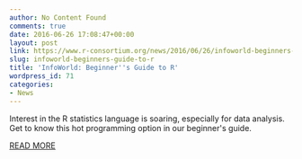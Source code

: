 ```yaml
---
author: No Content Found
comments: true
date: 2016-06-26 17:08:47+00:00
layout: post
link: https://www.r-consortium.org/news/2016/06/26/infoworld-beginners-guide-to-r
slug: infoworld-beginners-guide-to-r
title: 'InfoWorld: Beginner''s Guide to R'
wordpress_id: 71
categories:
- News
---
```


Interest in the R statistics language is soaring, especially for data analysis. Get to know this hot programming option in our beginner's guide.

[READ MORE](http://www.infoworld.com/article/2612058/ruby/beginner-s-guide-to-r--introduction.html#tk.ifw-infsb)
